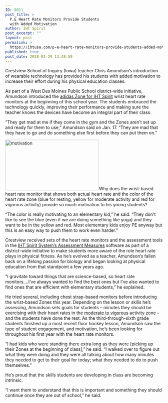```yaml
---
ID: 8011
post_title: >
  P.E Heart Rate Monitors Provide Students
  with Added Motivation
author: IHT Spirit
post_excerpt: ""
layout: post
permalink: >
  https://ihtusa.com/p-e-heart-rate-monitors-provide-students-added-motivation/
published: true
post_date: 2018-01-29 13:48:59
---
```

<span style="font-weight: 400;">Crestview School of Inquiry (Iowa) teacher Chris Amundson’s introduction of wearable technology has provided his students with added motivation to increase their effort during his physical education classes. </span>

<span style="font-weight: 400;">As part of a West Des Moines Public School district-wide initiative, Amundson introduced the </span><a href="http://ihtusa.com/zone"><span style="font-weight: 400;">adidas Zone for IHT Spirit</span></a><span style="font-weight: 400;"> wrist heart rate monitors at the beginning of this school year. The students embraced the technology quickly, improving their performance and making sure the teacher knows the devices have become an integral part of their class.</span>

<span style="font-weight: 400;">“They get mad at me if they come in the gym and the Zones aren’t set up and ready for them to use,” Amundson said on Jan. 17. “They are mad that they have to go and do something else first before they can put them on.”</span><!--more-->

<span style="font-weight: 400;"><a href="https://ihtusa.com/wp-content/uploads/2018/01/journalphoto.jpg"><img class="alignleft size-medium wp-image-8012" src="https://ihtusa.com/wp-content/uploads/2018/01/journalphoto-300x161.jpg" alt="motivation" width="300" height="161" /></a>Why does the wrist-based heart rate monitor that shows both actual heart rate and the color of the heart rate zone (blue for resting, yellow for moderate activity and red for vigorous activity) provide so much motivation to his young students? </span>

<span style="font-weight: 400;">“The color is really motivating to an elementary kid,” he said. “They don't like to see the blue (even if we are doing something like yoga) and they want to be in the yellow and red. Most elementary kids enjoy PE anyway but this is an easy way to push them to work even harder.”</span>

<span style="font-weight: 400;">Crestview received sets of the heart rate monitors and the assessment tools in the </span><a href="http://ihtusa.com/spirit-system"><span style="font-weight: 400;">IHT Spirit System’s Assessment Measures</span></a><span style="font-weight: 400;"> software as part of a district-wide initiative to make students more aware of the role heart rate plays in physical fitness. As he’s evolved as a teacher, Amundson’s fallen back on a lifelong passion for biology and began looking at physical education from that standpoint a few years ago.</span>

<span style="font-weight: 400;">“I gravitate toward things that are science-based, so heart rate monitors….I’ve always wanted to find the best ones but I’ve also wanted to find ones that are efficient with elementary students,” he explained. </span>

<span style="font-weight: 400;">He tried several, including chest strap-based monitors before introducing the wrist-based Zones this year. Depending on the lesson or skills he’s assessing, Amundson sets goals for students – minutes they should be exercising with their heart rates in the </span><a href="https://ihtusa.com/exercise-elevated-heart-rate-increases-longevity-academic-performance/"><span style="font-weight: 400;">moderate to vigorous</span></a><span style="font-weight: 400;"> activity zone – and the students have done the rest. As the third-through-sixth grade students finished up a most recent floor hockey lesson, Amundson saw the type of student engagement, and motivation, he’s been looking for throughout his first year with the heart rate monitors.</span>

<span style="font-weight: 400;">“I had kids who were standing there extra long as they were [picking up their Zones at the beginning of class],” he said. “I walked over to figure out what they were doing and they were all talking about how many minutes they needed to get to their goal for today; what they needed to do to push themselves.”</span>

<span style="font-weight: 400;">He’s proud that the skills students are developing in class are becoming intrinsic.</span>

<span style="font-weight: 400;"> “I want them to understand that this is important and something they should continue once they are out of school,” he said.</span>
